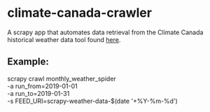# climate-canada-crawler
A scrapy app that automates data retrieval from the Climate Canada historical weather data tool found [here](http://climate.weather.gc.ca/historical_data/search_historic_data_e.html).

## Example:
  scrapy crawl monthly_weather_spider \
    -a run_from=2019-01-01 \
    -a run_to=2019-01-31 \
    -s FEED_URI=scrapy-weather-data-$(date '+%Y-%m-%d')
